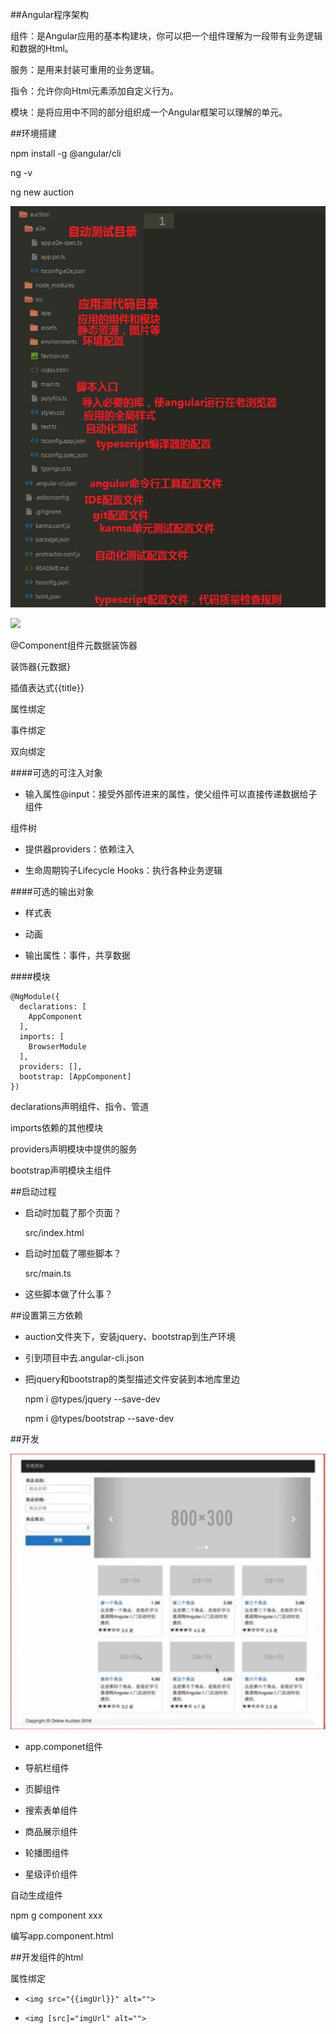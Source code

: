 ##Angular程序架构

组件：是Angular应用的基本构建块，你可以把一个组件理解为一段带有业务逻辑和数据的Html。

服务：是用来封装可重用的业务逻辑。

指令：允许你向Html元素添加自定义行为。

模块：是将应用中不同的部分组织成一个Angular框架可以理解的单元。


##环境搭建

npm install -g @angular/cli

ng -v

ng new auction

![](/assets/360截图20171018112823998.jpg)

![](/assets/360截图20171010214949005.jpg)

@Component组件元数据装饰器

装饰器{元数据}

插值表达式{{title}}

属性绑定

事件绑定

双向绑定


####可选的可注入对象

- 输入属性@input：接受外部传进来的属性，使父组件可以直接传递数据给子组件

组件树

- 提供器providers：依赖注入

- 生命周期钩子Lifecycle Hooks：执行各种业务逻辑



####可选的输出对象

- 样式表

- 动画

- 输出属性：事件，共享数据


####模块

```
@NgModule({
  declarations: [
    AppComponent
  ],
  imports: [
    BrowserModule
  ],
  providers: [],
  bootstrap: [AppComponent]
})
```

declarations声明组件、指令、管道

imports依赖的其他模块

providers声明模块中提供的服务

bootstrap声明模块主组件



##启动过程

- 启动时加载了那个页面？

    src/index.html

- 启动时加载了哪些脚本？

    src/main.ts



- 这些脚本做了什么事？




##设置第三方依赖

- auction文件夹下，安装jquery、bootstrap到生产环境

- 引到项目中去.angular-cli.json

- 把jquery和bootstrap的类型描述文件安装到本地库里边

  npm i @types/jquery --save-dev
  
  npm i @types/bootstrap --save-dev


##开发

![](/assets/360截图20171018135305577.jpg)

- app.componet组件

- 导航栏组件

- 页脚组件

- 搜索表单组件

- 商品展示组件

- 轮播图组件

- 星级评价组件

自动生成组件

npm g component xxx

编写app.component.html



##开发组件的html

属性绑定

- `<img src="{{imgUrl}}" alt="">`

- `<img [src]="imgUrl" alt="">`






































































